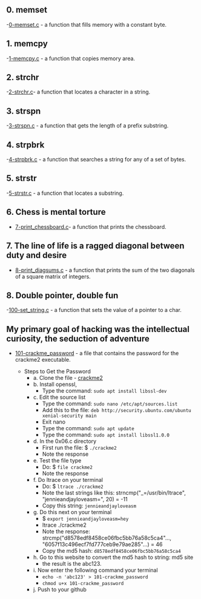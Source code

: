 ## 0. memset
-[0-memset.c](https://github.com/larsody/alx-low_level_programming/blob/master/0x07-pointers_arrays_strings/0-memset.c) - a function that fills memory with a constant byte.

## 1. memcpy
-[1-memcpy.c](https://github.com/larsody/alx-low_level_programming/blob/master/0x07-pointers_arrays_strings/1-memcpy.c) - a function that copies memory area.

## 2. strchr
-[2-strchr.c](https://github.com/larsody/alx-low_level_programming/blob/master/0x07-pointers_arrays_strings/2-strchr.c)- a function that locates a character in a string.

## 3. strspn
-[3-strspn.c](https://github.com/larsody/alx-low_level_programming/blob/master/0x07-pointers_arrays_strings/3-strspn.c) - a function that gets the length of a prefix substring.

## 4. strpbrk
-[4-strpbrk.c](https://github.com/larsody/alx-low_level_programming/blob/master/0x07-pointers_arrays_strings/4-strpbrk.c) - a function that searches a string for any of a set of bytes.

## 5. strstr
-[5-strstr.c](https://github.com/larsody/alx-low_level_programming/blob/master/0x07-pointers_arrays_strings/5-strstr.c) - a function that locates a substring.

## 6. Chess is mental torture
- [7-print_chessboard.c](https://github.com/larsody/alx-low_level_programming/blob/master/0x07-pointers_arrays_strings/7-print_chessboard.c)- a function that prints the chessboard.

## 7. The line of life is a ragged diagonal between duty and desire
- [8-print_diagsums.c](https://github.com/larsody/alx-low_level_programming/blob/master/0x07-pointers_arrays_strings/8-print_diagsums.c) - a function that prints the sum of the two diagonals of a square matrix of integers.

## 8. Double pointer, double fun
-[100-set_string.c](https://github.com/larsody/alx-low_level_programming/blob/master/0x07-pointers_arrays_strings/100-set_string.c) - a function that sets the value of a pointer to a char.




## My primary goal of hacking was the intellectual curiosity, the seduction of adventure
- [101-crackme_password](https://github.com/larsody/alx-low_level_programming/blob/master/0x07-pointers_arrays_strings/101-crackme_password) - a file that contains the password for the crackme2 executable.

   - Steps to Get the Password
     - a. Clone the file - [crackme2](https://github.com/holbertonschool/0x06.c)
     - b. Install openssl,
       - Type the command: `sudo apt install libssl-dev`
     - c. Edit the source list
       - Type the command: `sudo nano /etc/apt/sources.list`
       - Add this to the file: `deb http://security.ubuntu.com/ubuntu xenial-security main`
       - Exit nano
       - Type the command: `sudo apt update`
       - Type the command: `sudo apt install libssl1.0.0`
     - d. In the 0x06.c directory
       - First run the file: $ `./crackme2`
       - Note the response
     - e. Test the file type
       - Do: $ `file crackme2`
       - Note the response
     - f. Do ltrace on your terminal
       -  Do: $ `ltrace ./crackme2`
       -  Note the last strings like this: strncmp("_=/usr/bin/ltrace", "jennieandjayloveasm=", 20) = -11
       -  Copy this string: `jennieandjayloveasm`
     - g. Do this next on your terminal
       - $ `export jennieandjayloveasm=hey`
       - ltrace ./crackme2
       - Note the response: strcmp("d8578edf8458ce06fbc5bb76a58c5ca4"…, "6057f13c496ecf7fd777ceb9e79ae285"…) = 46
       - Copy the md5 hash: `d8578edf8458ce06fbc5bb76a58c5ca4`
     - h. Go to this website to convert the md5 hash to string: md5 site
       - the result is the abc123.
     - i. Now enter the following command your terminal
       - `echo -n 'abc123' > 101-crackme_password`
       - `chmod u+x 101-crackme_password`
     - j. Push to your github
